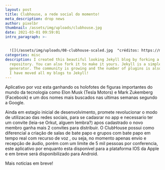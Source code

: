 ```yaml
---
layout: post
title: Clubhouse, a rede social do momento!
meta_description: drop news
author: pixelbr
thumbnail: /assets/img/uploads/clubhouse.jpg
date: 2021-03-01 09:59:01
intro_paragraph: >-
  

  ![](/assets/img/uploads/08-clubhouse-scaled.jpg  "créditos: https://macmagazine.com.br/")
categories: misc
description: I created this beautiful looking Jekyll blog by forking a
  repository. You can also fork it to make it yours. Jekyll is a simple blog
  generator. The community is growing and the number of plugins is also growing.
  I have moved all my blogs to Jekyll!
---
```

Aplicativo por voz esta  ganhando os holofotes de figuras importantes do mundo da tecnologia como Elon Musk (Tesla Motors) e Mark Zukemberg (Facebook) e um dos nomes mais buscados nas ultimas semanas segundo a Google.

Ainda em estagio inicial de desenvolvimento, promete revolucionar o modo de utilizacao das redes sociais, para se cadasrar no app e necessario ter um convite (leia-se Orkut, alguem lembra?) apos cadastrado o novo membro ganha mais 2 convites para distribuir. O ClubHouse possui como diferencial a criação de salas de bate papo e grupos com bate papo em tempo real com recurso de voz , ou seja, no momento apenas envio e recepção de áudio,  porém com um limite de 5 mil pessoas por conferencia, este aplicativo por enquanto esta disponível para a plataforma IOS da Apple e em breve será disponibilizado para Android. 

Mais noticias em breve!